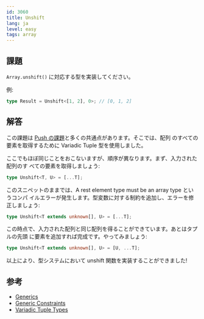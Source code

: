 ```yaml
---
id: 3060
title: Unshift
lang: ja
level: easy
tags: array
---
```


## 課題

`Array.unshift()` に対応する型を実装してください。

例:

```typescript
type Result = Unshift<[1, 2], 0>; // [0, 1, 2]
```

## 解答

この課題は [Push の課題](./easy-push.md)と多くの共通点があります。そこでは、配列
のすべての要素を取得するために Variadic Tuple 型を使用しました。

ここでもほぼ同じことをおこないますが、順序が異なります。まず、入力された配列のす
べての要素を取得しましょう:

```typescript
type Unshift<T, U> = [...T];
```

このスニペットのままでは、A rest element type must be an array type というコンパ
イルエラーが発生します。型変数に対する制約を追加し、エラーを修正しましょう:

```typescript
type Unshift<T extends unknown[], U> = [...T];
```

この時点で、入力された配列と同じ配列を得ることができています。あとはタプルの先頭
に要素を追加すれば完成です。やってみましょう:

```typescript
type Unshift<T extends unknown[], U> = [U, ...T];
```

以上により、型システムにおいて unshift 関数を実装することができました!

## 参考

- [Generics](https://www.typescriptlang.org/docs/handbook/2/generics.html)
- [Generic Constraints](https://www.typescriptlang.org/docs/handbook/2/generics.html#generic-constraints)
- [Variadic Tuple Types](https://www.typescriptlang.org/docs/handbook/release-notes/typescript-4-0.html#variadic-tuple-types)
